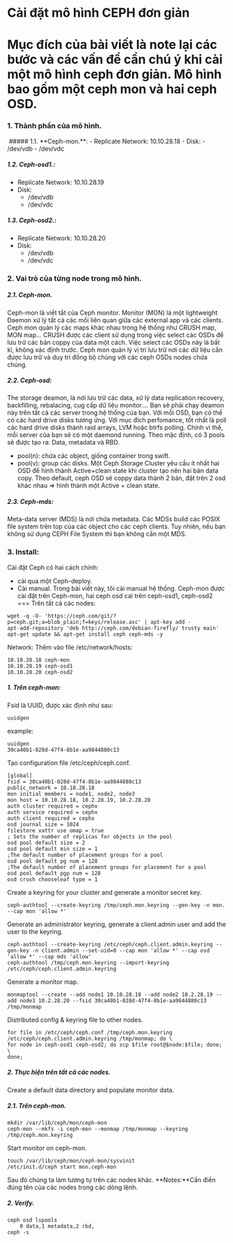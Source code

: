 Cài  đặt mô hình CEPH đơn giản
===============================
Mục đích của bài viết là note lại các bước và các vấn đề cần chú ý khi cài một mô hình ceph đơn giản.
Mô hình bao gồm một ceph mon và hai ceph OSD.
===
### 1. Thành phần của mô hình.
<img class="image__pic js-image-pic" src="http://prntscr.com/54vcwt" alt="" id="screenshot-image">
##### 1.1. **Ceph-mon.**:
- Replicate Network: 10.10.28.18
- Disk:
    - /dev/vdb
    - /dev/vdc

##### 1.2. **Ceph-osd1.**:
- Replicate Network: 10.10.28.19
- Disk:
    - /dev/vdb
    - /dev/vdc

##### 1.3. **Ceph-osd2.**:
- Replicate Network: 10.10.28.20
- Disk:
    - /dev/vdb
    - /dev/vdc

### 2. Vai trò của từng node trong mô hình.
##### 2.1. Ceph-mon.
Ceph-mon là viết tắt của Ceph monitor.
Monitor (MON) là một lightweight Daemon xử lý tất cả các mối liên quan
giữa các external app và các clients.
Ceph mon quản lý các maps khác nhau trong hệ thống như CRUSH map, MON map...
CRUSH được các client sử dụng trong việc select các OSDs để lưu trữ các bản
coppy của data một cách. Việc select các OSDs này là bất kì, không xác định
trước. Ceph mon quản lý vị trí lưu trữ nơi các dữ liệu cần được lưu trữ và
duy trì đồng bộ chúng với các ceph OSDs nodes chứa chúng.

##### 2.2. Ceph-osd:
The storage deamon, là nơi lưu trữ các data, xử lý data replication recovery,
backfilling, rebalacing, cug cấp dữ liệu monitor....
Bạn sẽ phải chạy deamon này trên tất cả các server trong hệ thống của bạn.
Với mỗi OSD, bạn có thể có các hard drive disks tương ứng. Với mục đích
perfomance, tốt nhất là poll các hard drive disks  thành raid arrays,
LVM hoặc btrfs polling.
Chính vì thế, mỗi server của bạn sẽ có một daemond running. Theo mặc định,
có 3 pools sẽ được tạo ra: Data, metadata và RBD.
- pool(n): chứa các object, giống container trong swift.
- pool(v): group các disks.
Một Ceph Storage Cluster yêu cầu ít nhất hai OSD để hình thành
Active+clean state khi cluster tạo nên hai bản data copy.
Theo default, ceph OSD sẽ coppy data thành 2 bản, đặt trên 2 osd khác
nhau => hình thành một Active + clean state.

##### 2.3. Ceph-mds:
Meta-data server (MDS) là nơi chứa metadata. Các MDSs build các POSIX file
system trên top của các object cho các ceph clients. Tuy nhiên, nếu bạn không
sử dụng CEPH File System thì bạn không cần một MDS.

### 3. Install:
Cài đặt Ceph có hai cách chính:
- cài qua một Ceph-deploy.
- Cài manual.
Trong bài viết này, tôi cài manual hệ thống. Ceph-mon được cài đặt trên Ceph-mon,
hai ceph osd caì trên ceph-osd1, ceph-osd2
===
Trên tất cả các nodes:
```
wget -q -O- 'https://ceph.com/git/?p=ceph.git;a=blob_plain;f=keys/release.asc' | apt-key add -
apt-add-repository 'deb http://ceph.com/debian-firefly/ trusty main'
apt-get update && apt-get install ceph ceph-mds -y
```
Network:
Thêm vào file /etc/network/hosts:
```
10.10.28.18 ceph-mon
10.10.28.19 ceph-osd1
10.10.28.20 ceph-osd2
```
##### 1. Trên ceph-mon:
Fsid là UUID, được xác định như sau:
```
uuidgen
```
example:
```
uuidgen
30ca40b1-028d-47f4-8b1e-aa9844880c13
```
Tạo configuration file /etc/ceph/ceph.conf.
```
[global]
fsid = 30ca40b1-028d-47f4-8b1e-aa9844880c13
public_network = 10.10.28.18
mon initial members = node1, node2, node3
mon host = 10.10.28.18, 10.2.28.19, 10.2.28.20
auth cluster required = cephx
auth service required = cephx
auth client required = cephx
osd journal size = 1024
filestore xattr use omap = true
; Sets the number of replicas for objects in the pool
osd pool default size = 2
osd pool default min size = 1
;The default number of placement groups for a pool
osd pool default pg num = 128
;The default number of placement groups for placement for a pool
osd pool default pgp num = 128
osd crush chooseleaf type = 1
```
Create a keyring for your cluster and generate a monitor secret key.
```
ceph-authtool --create-keyring /tmp/ceph.mon.keyring --gen-key -n mon. --cap mon 'allow *'
```
Generate an administrator keyring, generate a client.admin user and add the user to the keyring.
```
ceph-authtool --create-keyring /etc/ceph/ceph.client.admin.keyring --gen-key -n client.admin --set-uid=0 --cap mon 'allow *' --cap osd 'allow *' --cap mds 'allow'
ceph-authtool /tmp/ceph.mon.keyring --import-keyring /etc/ceph/ceph.client.admin.keyring
```
Generate a monitor map.
```
monmaptool --create --add node1 10.10.28.18 --add node2 10.2.28.19 --add node3 10.2.28.20 --fsid 30ca40b1-028d-47f4-8b1e-aa9844880c13 /tmp/monmap
```
Distributed config & keyring file to other nodes.
```
for file in /etc/ceph/ceph.conf /tmp/ceph.mon.keyring /etc/ceph/ceph.client.admin.keyring /tmp/monmap; do \
for node in ceph-osd1 ceph-osd2; do scp $file root@$node:$file; done; \
done;
```
##### 2. Thực hiện trên tất cả các nodes.
Create a default data directory and populate monitor data.
##### 2.1. Trên ceph-mon.
```
mkdir /var/lib/ceph/mon/ceph-mon
ceph-mon --mkfs -i ceph-mon --monmap /tmp/monmap --keyring /tmp/ceph.mon.keyring
```
Start monitor on ceph-mon.
```
touch /var/lib/ceph/mon/ceph-mon/sysvinit
/etc/init.d/ceph start mon.ceph-mon
```
Sau đó chúng ta làm tương tự trên các nodes khác.
**Notes:**Cần điền đúng tên của các nodes trong các dòng lệnh.

##### 2. Verify.
```
ceph osd lspools
    0 data,1 metadata,2 rbd,
ceph -s
```

